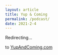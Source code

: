 ```yaml
---
layout: article
title: Yup & Coming
permalink: /podcast/
date: 2021-2-4
---
```


Redirecting...

to [YupAndComing.com](https://yupandcoming.com)

<script>
window.onload = function () {
  window.location.href="https://yupandcoming.com";
}
</script>
